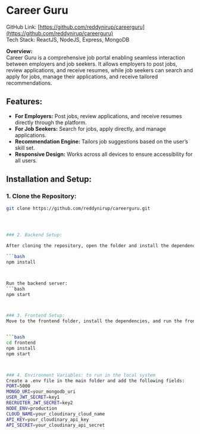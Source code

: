 # Career Guru

GitHub Link: [https://github.com/reddynirup/careerguru](https://github.com/reddynirup/careerguru)  
Tech Stack: ReactJS, NodeJS, Express, MongoDB  

**Overview:**  
Career Guru is a comprehensive job portal enabling seamless interaction between employers and job seekers. It allows employers to post jobs, review applications, and receive resumes, while job seekers can search and apply for jobs, manage their applications, and receive tailored recommendations.

## Features:
- **For Employers:** Post jobs, review applications, and receive resumes directly through the platform.
- **For Job Seekers:** Search for jobs, apply directly, and manage applications.
- **Recommendation Engine:** Tailors job suggestions based on the user’s skill set.
- **Responsive Design:** Works across all devices to ensure accessibility for all users.

## Installation and Setup:

### 1. Clone the Repository:

```bash
git clone https://github.com/reddynirup/careerguru.git




### 2. Backend Setup:

After cloning the repository, open the folder and install the dependencies:

```bash
npm install



Run the backend server:
```bash
npm start



### 3. Frontend Setup:
Move to the frontend folder, install the dependencies, and run the frontend:


```bash
cd frontend
npm install
npm start



### 4. Environment Variables: to run in the local system
Create a .env file in the main folder and add the following fields:
PORT=5000
MONGO_URI=your_mongodb_uri
USER_JWT_SECRET=key1
RECRUITER_JWT_SECRET=key2
NODE_ENV=production
CLOUD_NAME=your_cloudinary_cloud_name
API_KEY=your_cloudinary_api_key
API_SECRET=your_cloudinary_api_secret
